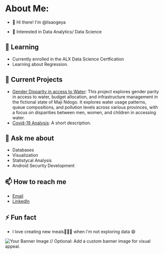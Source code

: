 # About Me:

- 👋 Hi there! I'm @lisaogeya

- :dizzy: Interested in Data Analytics/ Data Science

## 🌱 Learning
- Currently enrolled in the ALX Data Science Certfication
- Learning about Regression.
  
## 🔭 Current Projects
- [Gender Disparity in access to Water](https://github.com/lisaogeya/Gender_Disparity_in_Access_to_Water):
   This project explores gender parity in access to water, budget allocation, and infrastructure management in the fictional state of Maji Ndogo. It explores 
   water usage patterns, queue compositions, and pollution levels across various provinces, with a focus on disparities between men, women, and children in accessing water.
- [Covid-19 Analysis](link-to-project): A short description.



## 💬 Ask me about
- Databases
- Visualization
- Statistycal Analysis
- Android Security Development

## 📫 How to reach me
- [Email](mailto:lisaogeya.l@gmail.com)
- [LinkedIn](link-to-your-linkedin)

## ⚡ Fun fact
- I love creating new meals🧑‍🍳🥘 when i'm not exploring data 😄

![Your Banner Image](link-to-banner-image) // Optional: Add a custom banner image for visual appeal.

